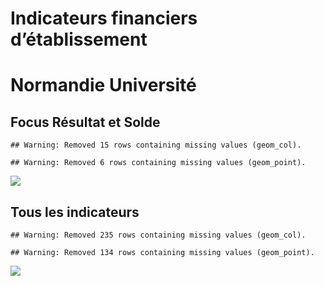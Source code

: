 Indicateurs financiers d’établissement
================

# Normandie Université

## Focus Résultat et Solde

    ## Warning: Removed 15 rows containing missing values (geom_col).

    ## Warning: Removed 6 rows containing missing values (geom_point).

![](normandie_université_files/figure-gfm/etab.focus-1.png)<!-- -->

## Tous les indicateurs

    ## Warning: Removed 235 rows containing missing values (geom_col).

    ## Warning: Removed 134 rows containing missing values (geom_point).

![](normandie_université_files/figure-gfm/etab-1.png)<!-- -->
